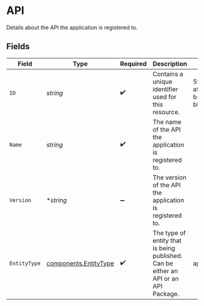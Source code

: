 # API

Details about the API the application is registered to.


## Fields

| Field                                                                               | Type                                                                                | Required                                                                            | Description                                                                         | Example                                                                             |
| ----------------------------------------------------------------------------------- | ----------------------------------------------------------------------------------- | ----------------------------------------------------------------------------------- | ----------------------------------------------------------------------------------- | ----------------------------------------------------------------------------------- |
| `ID`                                                                                | *string*                                                                            | :heavy_check_mark:                                                                  | Contains a unique identifier used for this resource.                                | 5f9fd312-a987-4628-b4c5-bb4f4fddd5f7                                                |
| `Name`                                                                              | *string*                                                                            | :heavy_check_mark:                                                                  | The name of the API the application is registered to.                               |                                                                                     |
| `Version`                                                                           | **string*                                                                           | :heavy_minus_sign:                                                                  | The version of the API the application is registered to.                            |                                                                                     |
| `EntityType`                                                                        | [components.EntityType](../../models/components/entitytype.md)                      | :heavy_check_mark:                                                                  | The type of entity that is being published. Can be either an API or an API Package. | api                                                                                 |